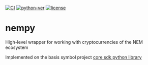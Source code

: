[![CI](https://github.com/DENjjA/nempy/actions/workflows/main.yml/badge.svg?branch=dev&event=push)](https://github.com/DENjjA/nempy/actions/workflows/main.yml)
[![python-ver](https://github.com/DENjjA/nempy/blob/dev/.github/badges/python-version.svg)](https://www.python.org/)
[![license](https://github.com/DENjjA/nempy/blob/dev/.github/badges/license.svg)](https://github.com/DENjjA/nempy/blob/dev/LICENSE)

# nempy
High-level wrapper for working with cryptocurrencies of the NEM ecosystem

Implemented on the basis symbol project [core sdk python library](https://github.com/symbol/symbol-sdk-core-python)

